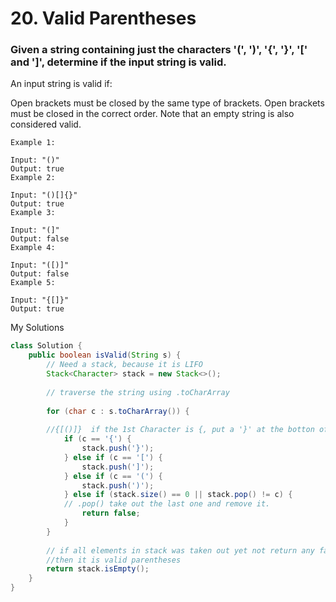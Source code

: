# 20. Valid Parentheses

### Given a string containing just the characters '(', ')', '{', '}', '[' and ']', determine if the input string is valid.

An input string is valid if:

Open brackets must be closed by the same type of brackets.
Open brackets must be closed in the correct order.
Note that an empty string is also considered valid.

```
Example 1:

Input: "()"
Output: true
Example 2:

Input: "()[]{}"
Output: true
Example 3:

Input: "(]"
Output: false
Example 4:

Input: "([)]"
Output: false
Example 5:

Input: "{[]}"
Output: true
```


My Solutions
```java
class Solution {
    public boolean isValid(String s) {
		// Need a stack, because it is LIFO
		Stack<Character> stack = new Stack<>();
		
		// traverse the string using .toCharArray
		
		for (char c : s.toCharArray()) {
		
		//{[()]}  if the 1st Character is {, put a '}' at the botton of the stack
			if (c == '{') {
				stack.push('}');
			} else if (c == '[') {
				stack.push(']');
			} else if (c == '(') {
				stack.push(')');
			} else if (stack.size() == 0 || stack.pop() != c) {
			// .pop() take out the last one and remove it.
				return false;
			}
		}
		
		// if all elements in stack was taken out yet not return any false in the previous part, 
		//then it is valid parentheses
		return stack.isEmpty();
    }
}

```
